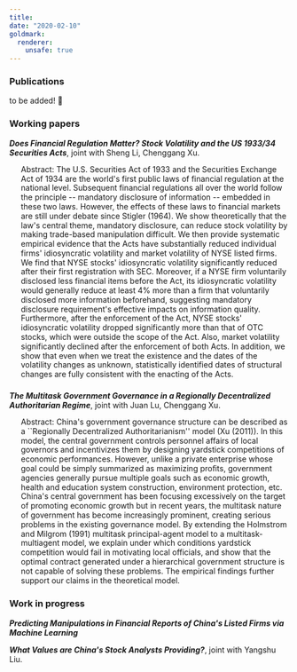 ```yaml
---
title: 
date: "2020-02-10"
goldmark:
  renderer:
    unsafe: true
---
```


### Publications

to be added! 🧐

### Working papers

***Does Financial Regulation Matter? Stock Volatility and the US 1933/34 Securities Acts***, joint with Sheng Li, Chenggang Xu.

<div style="line-height: 1.2em; font-size: 1.0em">
    <span style="display:block; margin-left:1.5em;margin-bottom:1.5em;">
    Abstract: The U.S. Securities Act of 1933 and the Securities Exchange Act of 1934 are the world's first public laws of financial regulation at the national level. Subsequent financial regulations all over the world follow the principle -- mandatory disclosure of information -- embedded in these two laws. However, the effects of these laws to financial markets are still under debate since Stigler (1964). We show theoretically that the law's central theme, mandatory disclosure, can reduce stock volatility by making trade-based manipulation difficult. We then provide systematic empirical evidence that the Acts have substantially reduced individual firms' idiosyncratic volatility and market volatility of NYSE listed firms. We find that NYSE stocks' idiosyncratic volatility significantly reduced after their first registration with SEC. Moreover, if a NYSE firm voluntarily disclosed less financial items before the Act, its idiosyncratic volatility would generally reduce at least 4% more than a firm that voluntarily disclosed more information beforehand, suggesting mandatory disclosure requirement's effective impacts on information quality. Furthermore, after the enforcement of the Act, NYSE stocks' idiosyncratic volatility dropped significantly more than that of OTC stocks, which were outside the scope of the Act. Also, market volatility significantly declined after the enforcement of both Acts. In addition, we show that even when we treat the existence and the dates of the volatility changes as unknown, statistically identified dates of structural changes are fully consistent with the enacting of the Acts.
    </span>
</div>

***The Multitask Government Governance in a Regionally Decentralized Authoritarian Regime***, joint with Juan Lu, Chenggang Xu.
<div style="line-height: 1.2em; font-size: 1.0em">
    <span style="display:block; margin-left:1.5em;margin-bottom:1.5em;">
    Abstract: China's government governance structure can be described as a ``Regionally Decentralized Authoritarianism'' model (Xu (2011)). In this model, the central government controls personnel affairs of local governors and incentivizes them by designing yardstick competitions of economic performances. However, unlike a private enterprise whose goal could be simply summarized as maximizing proﬁts, government agencies generally pursue multiple goals such as economic growth, health and education system construction, environment protection, etc. China's central government has been focusing excessively on the target of promoting economic growth but in recent years, the multitask nature of government has become increasingly prominent, creating serious problems in the existing governance model. By extending the Holmstrom and Milgrom (1991) multitask principal-agent model to a multitask-multiagent model, we explain under which conditions yardstick competition would fail in motivating local officials, and show that the optimal contract generated under a hierarchical government structure is not capable of solving these problems. The empirical findings further support our claims in the theoretical model.
    </span>
</div>

### Work in progress

***Predicting Manipulations in Financial Reports of China's Listed Firms via Machine Learning***

***What Values are China's Stock Analysts Providing?***, joint with Yangshu Liu.